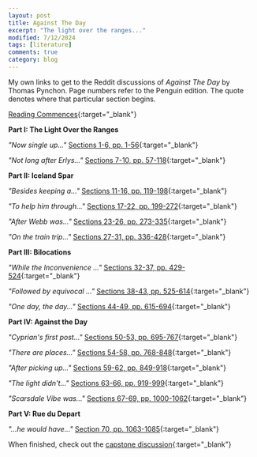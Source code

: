 ```yaml
---
layout: post
title: Against The Day
excerpt: "The light over the ranges..."
modified: 7/12/2024
tags: [literature]
comments: true
category: blog
---
```


My own links to get to the Reddit discussions of _Against The Day_ by Thomas Pynchon. Page numbers refer to the Penguin edition. The quote denotes where that particular section begins.

[Reading Commences](https://www.reddit.com/r/ThomasPynchon/comments/r2o2pk/against_the_day_group_read_week_1_reading/?sort=top){:target="\_blank"}

**Part I: The Light Over the Ranges**

*"Now single up..."*
[Sections 1-6, pp. 1-56](https://www.reddit.com/r/ThomasPynchon/comments/r7yjzd/against_the_day_group_read_week_2_sections_16/?sort=top){:target="\_blank"}

*"Not long after Erlys..."*
[Sections 7-10, pp. 57-118](https://www.reddit.com/r/ThomasPynchon/comments/rf38nu/against_the_day_group_read_week_3_sections_710/?sort=top){:target="\_blank"}

**Part II: Iceland Spar**

*"Besides keeping a..."*
[Sections 11-16, pp. 119-198](https://www.reddit.com/r/ThomasPynchon/comments/ritbpz/against_the_day_group_read_week_4_sections_1116/?sort=top){:target="\_blank"}

*"To help him through..."*
[Sections 17-22, pp. 199-272](https://www.reddit.com/r/ThomasPynchon/comments/ro1jrj/against_the_day_group_read_week_5_sections_1722/?sort=top){:target="\_blank"}

*"After Webb was..."*
[Sections 23-26, pp. 273-335](https://www.reddit.com/r/ThomasPynchon/comments/rssnj2/against_the_day_group_read_week_6_sections_23_26/?sort=top){:target="\_blank"}

*"On the train trip..."*
[Sections 27-31, pp. 336-428](https://www.reddit.com/r/ThomasPynchon/comments/s3kv5a/against_the_day_group_read_week_8_sections_27_31/?sort=top){:target="\_blank"}


**Part III: Bilocations**

*"While the Inconvenience ..."*
[Sections 32-37, pp. 429-524](https://www.reddit.com/r/ThomasPynchon/comments/s9pm0a/against_the_day_group_read_week_9_sections_3237/?sort=top){:target="\_blank"}

*"Followed by equivocal ..."*
[Sections 38-43, pp. 525-614](https://www.reddit.com/r/ThomasPynchon/comments/shc06q/sections_3843/?sort=top){:target="\_blank"}

*"One day, the day..."*
[Sections 44-49, pp. 615-694](https://www.reddit.com/r/ThomasPynchon/comments/skf0bh/against_the_day_group_read_week_11_sections_4449/?sort=top){:target="\_blank"}

**Part IV: Against the Day**

*"Cyprian's first post..."*
[Sections 50-53, pp. 695-767](https://www.reddit.com/r/ThomasPynchon/comments/sqzvya/against_the_day_group_read_week_12_sections_5053/?sort=top){:target="\_blank"}

*"There are places..."*
[Sections 54-58, pp. 768-848](https://www.reddit.com/r/ThomasPynchon/comments/svvd4p/atd_group_read_week_13_sections_54_to_58/?sort=top){:target="\_blank"}

*"After picking up..."*
[Sections 59-62, pp. 849-918](https://www.reddit.com/r/ThomasPynchon/comments/t0xhdl/against_the_day_week_14_sections_59_through_62/?sort=top){:target="\_blank"}

*"The light didn't..."*
[Sections 63-66, pp. 919-999](https://www.reddit.com/r/ThomasPynchon/comments/t6uu6t/against_the_day_week_15_sections_63_through_66/?sort=top){:target="\_blank"}

*"Scarsdale Vibe was..."*
[Sections 67-69, pp. 1000-1062](https://www.reddit.com/r/ThomasPynchon/comments/tbq3ln/against_the_day_reading_group_week_16_sections_67/?sort=top){:target="\_blank"}

**Part V: Rue du Depart**

*"...he would have..."*
[Section 70, pp. 1063-1085](https://www.reddit.com/r/ThomasPynchon/comments/th42qc/against_the_day_reading_group_week_17_section_70/?sort=top){:target="\_blank"}

When finished, check out the [capstone discussion](https://www.reddit.com/r/ThomasPynchon/comments/tnkc8j/against_the_day_group_read_capstone/?sort=top){:target="\_blank"}